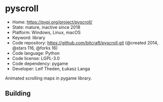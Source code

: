 # pyscroll

- Home: https://pypi.org/project/pyscroll/
- State: mature, inactive since 2018
- Platform: Windows, Linux, macOS
- Keyword: library
- Code repository: https://github.com/bitcraft/pyscroll.git (@created 2014, @stars 116, @forks 16)
- Code language: Python
- Code license: LGPL-3.0
- Code dependency: pygame
- Developer: Leif Theden, Łukasz Langa

Animated scrolling maps in pygame library.

## Building
